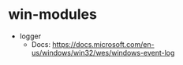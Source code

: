 # win-modules

* logger
  * Docs: https://docs.microsoft.com/en-us/windows/win32/wes/windows-event-log
